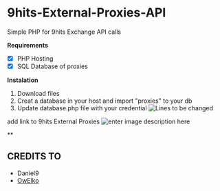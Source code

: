 # 9hits-External-Proxies-API

Simple PHP for 9hits Exchange API calls

**Requirements** 

- [x] PHP Hosting
- [x] SQL Database of proxies

**Instalation**

 1. Download files
 2. Creat a database in your host and import "proxies" to your db
 3. Update database.php file with your credential 
 ![Lines to be changed](https://i.ibb.co/19dkXVj/Github-PX.jpg)

add link to 9hits External Proxies
![enter image description here](https://i.ibb.co/2gHZ3MS/download.png)

**

## CREDITS TO

 - Daniel9
 - [OwElko](https://github.com/OwElko)
